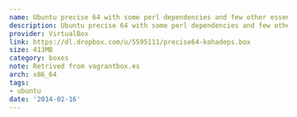 ```yaml
---
name: Ubuntu precise 64 with some perl dependencies and few other essentials
description: Ubuntu precise 64 with some perl dependencies and few other essentials
provider: VirtualBox
link: https://dl.dropbox.com/u/5595111/precise64-kohadeps.box
size: 413MB
category: boxes
note: Retrived from vagrantbox.es
arch: x86_64
tags:
- ubuntu
date: '2014-02-16'
---
```

